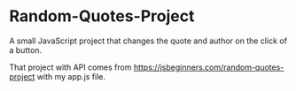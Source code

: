 # Random-Quotes-Project
A small JavaScript project that changes the quote and author on the click of a button.

That project with API comes from https://jsbeginners.com/random-quotes-project
with my app.js file.
